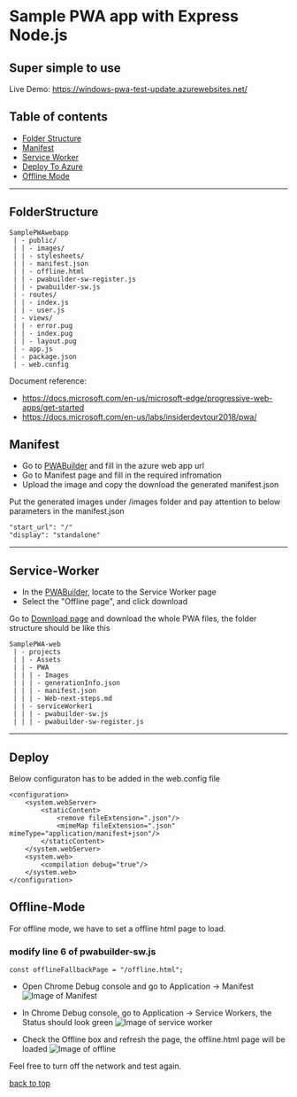 # Sample PWA app with Express Node.js

## Super simple to use

Live Demo:
https://windows-pwa-test-update.azurewebsites.net/

## Table of contents

- [Folder Structure](#FolderStructure)
- [Manifest](#Manifest)
- [Service Worker](#Service-Worker)
- [Deploy To Azure](#Deploy)
- [Offline Mode](#Offline-Mode)
---

## FolderStructure
```
SamplePWAwebapp
 | - public/
 | | - images/
 | | - stylesheets/
 | | - manifest.json
 | | - offline.html
 | | - pwabuilder-sw-register.js
 | | - pwabuilder-sw.js
 | - routes/
 | | - index.js
 | | - user.js
 | - views/
 | | - error.pug
 | | - index.pug
 | | - layout.pug
 | - app.js
 | - package.json
 | - web.config
```

Document reference:
- https://docs.microsoft.com/en-us/microsoft-edge/progressive-web-apps/get-started
- https://docs.microsoft.com/en-us/labs/insiderdevtour2018/pwa/

## Manifest

- Go to [PWABuilder](https://preview.pwabuilder.com/) and fill in the azure web app url
- Go to Manifest page and fill in the required infromation
- Upload the image and copy the download the generated manifest.json

Put the generated images under /images folder and pay attention to below parameters in the manifest.json
```
"start_url": "/"
"display": "standalone"
```

---

## Service-Worker

- In the [PWABuilder](https://preview.pwabuilder.com/), locate to the Service Worker page
- Select the "Offline page", and click download

Go to [Download page](https://preview.pwabuilder.com/publish) and download the whole PWA files, the folder structure should be like this
```
SamplePWA-web
 | - projects
 | | - Assets
 | | - PWA
 | | | - Images
 | | | - generationInfo.json
 | | | - manifest.json
 | | | - Web-next-steps.md
 | | - serviceWorker1
 | | | - pwabuilder-sw.js
 | | | - pwabuilder-sw-register.js

```

---

## Deploy

Below configuraton has to be added in the web.config file
```
<configuration>
    <system.webServer>
        <staticContent>
            <remove fileExtension=".json"/>
            <mimeMap fileExtension=".json" mimeType="application/manifest+json"/>
        </staticContent>
    </system.webServer>
    <system.web>
        <compilation debug="true"/>
    </system.web>
</configuration>
```

## Offline-Mode

For offline mode, we have to set a offline html page to load.

### modify line 6 of pwabuilder-sw.js
```
const offlineFallbackPage = "/offline.html";
```
- Open Chrome Debug console and go to Application -> Manifest
![Image of Manifest](https://windows-pwa-test-update.azurewebsites.net/images/manifest.png)


- In Chrome Debug console, go to Application -> Service Workers, the Status should look green
![Image of service worker](https://windows-pwa-test-update.azurewebsites.net/images/serviceworker.png)

- Check the Offline box and refresh the page, the offline.html page will be loaded
![Image of offline](https://windows-pwa-test-update.azurewebsites.net/images/offline.png)

Feel free to turn off the network and test again.

[back to top](#table-of-contents)